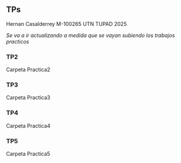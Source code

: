 ## TPs 
Hernan Casalderrey
M-100265
UTN TUPAD
2025

*Se va a ir actualizando a medida que se vayan subiendo los trabajos practicos*

### TP2
 Carpeta Practica2

### TP3
 Carpeta Practica3

### TP4
 Carpeta Practica4
    
### TP5
 Carpeta Practica5